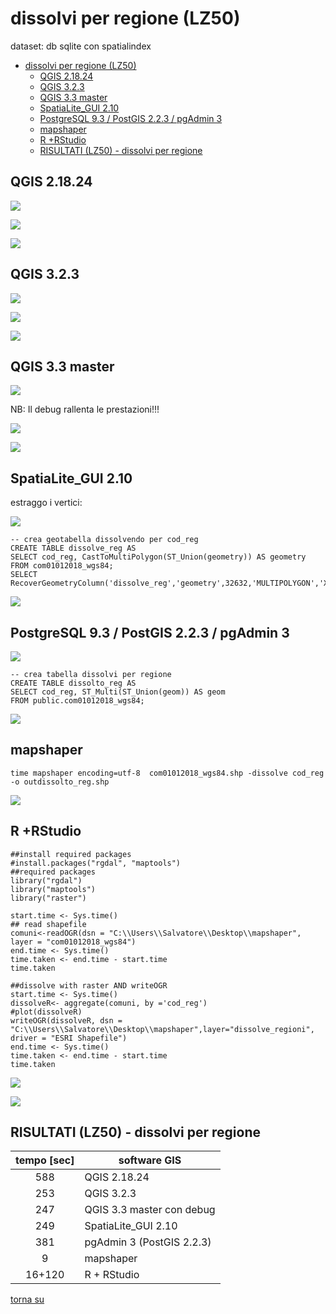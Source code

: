 # dissolvi per regione (LZ50)

dataset: db sqlite con spatialindex

<!-- TOC -->

- [dissolvi per regione (LZ50)](#dissolvi-per-regione-lz50)
    - [QGIS 2.18.24](#qgis-21824)
    - [QGIS 3.2.3](#qgis-323)
    - [QGIS 3.3 master](#qgis-33-master)
    - [SpatiaLite_GUI 2.10](#spatialitegui-210)
    - [PostgreSQL 9.3 / PostGIS 2.2.3 / pgAdmin 3](#postgresql-93--postgis-223--pgadmin-3)
    - [mapshaper](#mapshaper)
    - [R +RStudio](#r-rstudio)
    - [RISULTATI (LZ50) - dissolvi per regione](#risultati-lz50---dissolvi-per-regione)

<!-- /TOC -->

## QGIS 2.18.24

![](../img/qgis21824_info.png)

![](../img/dissolvi_regione/qgis21824_01.png)

![](../img/dissolvi_regione/qgis21824_02.png)

## QGIS 3.2.3

![](../img/qgis323_info.png)

![](../img/dissolvi_regione/qgis323_01.png)

![](../img/dissolvi_regione/qgis323_02.png)

## QGIS 3.3 master

![](../img/qgis33_master_info.png)

NB: Il debug rallenta le prestazioni!!!

![](../img/dissolvi_regione/qgis33master_01.png)

![](../img/dissolvi_regione/qgis33master_02.png)

## SpatiaLite_GUI 2.10

estraggo i vertici:

![](../img/spatialite_gui_210_info.png)

```
-- crea geotabella dissolvendo per cod_reg
CREATE TABLE dissolve_reg AS
SELECT cod_reg, CastToMultiPolygon(ST_Union(geometry)) AS geometry 
FROM com01012018_wgs84;
SELECT RecoverGeometryColumn('dissolve_reg','geometry',32632,'MULTIPOLYGON','XY');
```
![](../img/dissolvi_regione/spatialite_gui_210_01.png)

## PostgreSQL 9.3 / PostGIS 2.2.3 / pgAdmin 3

![](../img/pgAmin3_info.png)

```
-- crea tabella dissolvi per regione
CREATE TABLE dissolto_reg AS
SELECT cod_reg, ST_Multi(ST_Union(geom)) AS geom  
FROM public.com01012018_wgs84;
```
![](../img/dissolvi_regione/pgAmin3_01.png)

## mapshaper 

```
time mapshaper encoding=utf-8  com01012018_wgs84.shp -dissolve cod_reg -o outdissolto_reg.shp
```

![](../img/dissolvi_regione/mapshaper_01.png)

## R +RStudio

```
##install required packages
#install.packages("rgdal", "maptools")
##required packages
library("rgdal")
library("maptools")
library("raster")

start.time <- Sys.time()
## read shapefile
comuni<-readOGR(dsn = "C:\\Users\\Salvatore\\Desktop\\mapshaper", layer = "com01012018_wgs84")
end.time <- Sys.time()
time.taken <- end.time - start.time
time.taken

##dissolve with raster AND writeOGR
start.time <- Sys.time()
dissolveR<- aggregate(comuni, by ='cod_reg')
#plot(dissolveR)
writeOGR(dissolveR, dsn = "C:\\Users\\Salvatore\\Desktop\\mapshaper",layer="dissolve_regioni", driver = "ESRI Shapefile")
end.time <- Sys.time()
time.taken <- end.time - start.time
time.taken
```

![](../img/dissolvi_regione/r_01.png)

![](../img/dissolvi_regione/r_02.png)

## RISULTATI (LZ50) - dissolvi per regione

tempo [sec]|software GIS
:---------:|---------
588|QGIS 2.18.24
253|QGIS 3.2.3
247|QGIS 3.3 master con debug
249|SpatiaLite_GUI 2.10
381|pgAdmin 3 (PostGIS 2.2.3)
9|mapshaper
16+120|R + RStudio

[torna su](#dissolvi-per-regione-lz50)